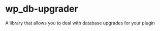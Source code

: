 wp_db-upgrader
==============

A library that allows you to deal with database upgrades for your plugin
